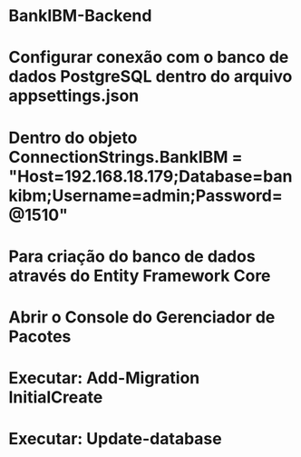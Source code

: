 # BankIBM-Backend

# Configurar conexão com o banco de dados PostgreSQL dentro do arquivo appsettings.json 
# Dentro do objeto ConnectionStrings.BankIBM = "Host=192.168.18.179;Database=bankibm;Username=admin;Password=@1510"

# Para criação do banco de dados através do Entity Framework Core
# Abrir o Console do Gerenciador de Pacotes
# Executar: Add-Migration InitialCreate
# Executar:  Update-database
